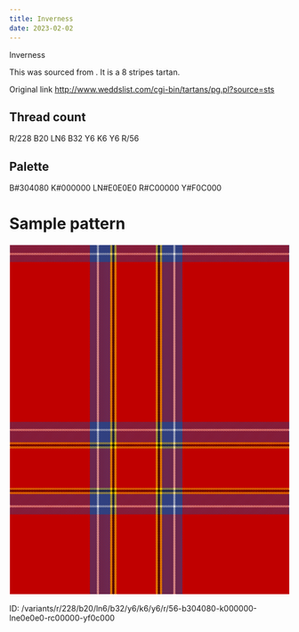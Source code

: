 ```yaml
---
title: Inverness
date: 2023-02-02
---
```

Inverness

This was sourced from <no value>.  It is a 8 stripes tartan.

Original link http://www.weddslist.com/cgi-bin/tartans/pg.pl?source=sts

## Thread count
R/228 B20 LN6 B32 Y6 K6 Y6 R/56

## Palette
B#304080 K#000000 LN#E0E0E0 R#C00000 Y#F0C000

# Sample pattern

![Tartan detail](tartan.png "R/228 B20 LN6 B32 Y6 K6 Y6 R/56 tartan")

ID: /variants/r/228/b20/ln6/b32/y6/k6/y6/r/56-b304080-k000000-lne0e0e0-rc00000-yf0c000